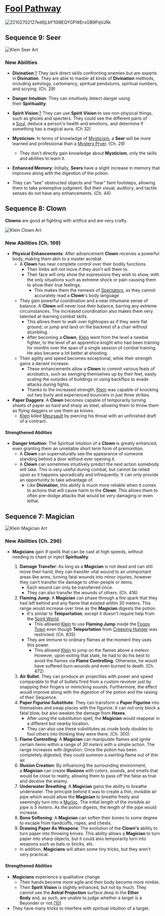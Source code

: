 # [Fool Pathway](https://lordofthemysteries.fandom.com/wiki/Fool_Pathway/Abilities#cite_note-3)

![22102702127ed6jLbY10l8EQYGPWErxGB9PqVJRk](https://static.wikia.nocookie.net/lord-of-the-mystery/images/b/bd/Roselle_The_Fool_Card.jpg/revision/latest/scale-to-width-down/210?cb=20221216094950)

## Sequence 9: Seer

![Klein Seer Art](https://static.wikia.nocookie.net/lord-of-the-mystery/images/3/3f/Klein_Seer_Art.jpg/revision/latest/scale-to-width-down/180?cb=20240302232223)
### New Abilities

- **Divination**:[?](https://lordofthemysteries.fandom.com/wiki/Divination_Art "Divination Art") They lack direct skills confronting enemies but are experts in **Divination**. They are able to master all kinds of **Divination** methods, including astrology, cartomancy, spiritual pendulums, spiritual numbers, and scrying. (Ch. 29)

- **Danger Intuition**: They can intuitively detect danger using their **Spirituality**.

- **Spirit Vision**:[?](https://lordofthemysteries.fandom.com/wiki/Spirit_Vision "Spirit Vision") They can use **Spirit Vision** to see non-physical things, such as ghosts and specters. They could see the different parts of a [Soul](https://lordofthemysteries.fandom.com/wiki/Soul "Soul"), deduce a person's health and emotions, and determine if something has a magical aura. (Ch 32)

- **Mysticism**: In terms of knowledge of [Mysticism](https://lordofthemysteries.fandom.com/wiki/Category:Mysticism), a **Seer** will be more learned and professional than a [Mystery Pryer](https://lordofthemysteries.fandom.com/wiki/Hermit_Pathway/Abilities#Sequence_9:_Mystery_Pryer). (Ch. 29)
    - They don't directly gain knowledge about **Mysticism**, only the skills and abilities to learn it.

- **Enhanced Memory**: Initially, **Seers** have a slight increase in memory that improves along with the digestion of the potion.

- They can “see” obstructed objects and “hear” faint footsteps, allowing them to take preemptive judgment. But their visual, auditory, and tactile senses do not have any enhancements. (Ch. 44)
## Sequence 8: Clown

**Clowns** are good at fighting with artifice and are very crafty.

![Klein Clown Art](https://static.wikia.nocookie.net/lord-of-the-mystery/images/b/b4/Klein_Clown_Art.jpg/revision/latest/scale-to-width-down/180?cb=20240302232302)
### New Abilities (Ch. 169)

- **Physical Enhancements**: After advancement **Clown** receives a powerful body, making them akin to a master acrobat.
    - A **Clown** has near complete control over their bodily functions.
        - Their limbs will not move if they don't will them to.
        - Their face will only show the expressions they wish to show, with the only situations such as extreme shock or pain causing them to show their true feelings.
            - This makes them the nemesis of [Spectators](https://lordofthemysteries.fandom.com/wiki/Visionary_Pathway/Abilities#Sequence_9:_Spectator), as they cannot accurately read a **Clown**'s body language
    - They gain powerful coordination and a near inhumane sense of balance. A **Clown** will never lose their balance, barring any extreme circumstances. The increased coordination also makes them very talented at learning combat skills.
        - This allows them to walk over tightropes as if they were flat ground, or jump and land on the backrest of a chair without stumbling.
        - After becoming a **Clown**, [Klein](https://lordofthemysteries.fandom.com/wiki/Klein_Moretti "Klein Moretti") went from the level a newbie fighter, to the level of an apprentice knight who had been training for months over the span of a single session of combat training. He also became a lot better at shooting.
    - Their agility and speed becomes exceptional, while their strength gains a decent increase.
        - These enhancements allow a **Clown** to commit various feats of acrobatics, such as swinging themselves up by their feet, easily scaling the outsides of buildings or using backflips to evade attacks during fights.
        - Thanks to the increased strength, [Klein](https://lordofthemysteries.fandom.com/wiki/Klein_Moretti "Klein Moretti") was capable of knocking out two burly and experienced bouncers in just three strikes.
- **Paper Daggers**: A **Clown** becomes capable of temporarily turning sheets of paper as hard and sharp as steel, allowing them to throw them as flying daggers or use them as knives.
    - [Klein](https://lordofthemysteries.fandom.com/wiki/Klein_Moretti "Klein Moretti") killed [Meursault](https://lordofthemysteries.fandom.com/wiki/Meursault "Meursault") by piercing his throat with an unfinished draft of a contract.

#### Strengthened Abilities
- **Danger Intuition**: The Spiritual Intuition of a **Clown** is greatly enhanced, even granting them an unreliable short term form of premonition.
    - A **Clown** can supernaturally see the appearance of someone standing behind a door without ever opening it.
    - A **Clown** can sometimes intuitively predict the next action somebody will take. This is very useful during combat, but cannot be relied upon as it happens sporadically and infrequently. It can only provide an opportunity to take advantage of.
        - Like **Divination**, this ability is much more reliable when it comes to actions that will cause harm to the **Clown**. This allows them to often pre-dodge attacks that would be very damaging or even lethal.
## Sequence 7: Magician

![Klein Magician Art](https://static.wikia.nocookie.net/lord-of-the-mystery/images/9/99/Klein_Magician_Art.jpg/revision/latest/scale-to-width-down/180?cb=20240302232332)

### New Abilities (Ch. 296)

- **Magicians** gain _9 spells_ that can be cast at high speeds, without needing to chant or inject **Spirituality**.
    
    1. **Damage Transfer**: As long as a **Magician** is not dead and can still move their hand, they can transfer vital wound to an unimportant areas like arms, turning fatal wounds into minor injuries, however they can't transfer the damage to other people or items.
        - Each wound can only be transferred once.
        - They can also transfer the wounds of others. (Ch. 416)
    2. **Flaming Jump**: A **Magician** can phase through a fire spark that they had left behind and any flame that existed within 30 meters. This range would increase over time as the **Magician** digests the potion.
        - It's similar to **Teleportation**, except it doesn't require help from the [Spirit World](https://lordofthemysteries.fandom.com/wiki/Spirit_World "Spirit World").
            - This allowed [Klein](https://lordofthemysteries.fandom.com/wiki/Klein_Moretti "Klein Moretti") to use **Flaming Jump** inside the [Foggy Town](https://lordofthemysteries.fandom.com/wiki/Hornacis_Mountain_Range#Foggy_Town "Hornacis Mountain Range") even though **Teleportation** from [Creeping Hunger](https://lordofthemysteries.fandom.com/wiki/Creeping_Hunger "Creeping Hunger") was restricted. (Ch. 835)
        - They are immune to ordinary flames at the moment they uses this power.
            - This allowed [Klein](https://lordofthemysteries.fandom.com/wiki/Klein_Moretti "Klein Moretti") to jump on the flames above a meteor. However, upon exiting that state, he had to do his best to avoid the flames via **Flame Controlling**. Otherwise, he would have suffered burn wounds and even burned to death. (Ch. 472)
    3. **Air Bullet**: They can produce air projectiles with power and speed comparable to that of bullets fired from a custom revolver just by snapping their fingers or mimicking sounds. Furthermore, the effect would improve along with the digestion of the potion and the raising of their Sequence.
    4. **Paper Figurine Substitute**: They can transform a **Paper Figurine** into themselves and swap places with the figurine. It can not only block a fatal blow, but also weaken the damage from **Hexes**.
        - After using the substitution spell, the **Magician** would reappear in a different but nearby location.
        - They can also use these substitutes as crude body doubles to fool others into thinking they were there. (Ch. 300)
    5. **Flame Controlling**: A **Magician** can manipulate flames and ignite certain items within a range of _30 meters_ with a simple action. The range increases with digestion. Once the potion has been completely digested, they could summon a swirling flame out of thin air.
    6. **Illusion Creation**: By influencing the surrounding environment, a **Magician** can create **Illusions** with colors, sounds, and smells that would be close to reality, allowing them to pass off the false as true and deceive the enemy.
    7. **Underwater Breathing**: A **Magician** gains the ability to breathe underwater. The principle behind it was to create a thin, invisible air pipe which would allow the **Magician** to breathe freely and seemingly turn into a [Murloc](https://lordofthemysteries.fandom.com/wiki/Creatures_and_Plants#Murloc "Creatures and Plants"). The initial length of the invisible air pipe is _5 meters_. As the potion digests, the length of the pipe would increase.
    8. **Bone Softening**: A **Magician** can soften their bones to some degree to escape from handcuffs, ropes, and chests.
    9. **Drawing Paper As Weapons**: The evolution of the **Clown's** ability to turn paper into throwing knives. This ability allows a **Magician** to turn paper into sharp objects, but it could also temporarily turn into weapons such as bats or bricks, etc.
    
    - In addition, **Magicians** will attain some tiny tricks, but they aren't very practical.

#### Strengthened Abilities
- **Magicians** experience a qualitative change
    - Their hands become more agile and their body become more nimble.
    - Their **Spirit Vision** is slightly enhanced, but not by much. They cannot see the **Astral Projection** surface deep in the **Ether Body** and, as such, are unable to judge whether a target is a Beyonder or not.[[10]](https://lordofthemysteries.fandom.com/wiki/Fool_Pathway/Abilities#cite_note-10)
- They have many tricks to interfere with spiritual intuition of a target.